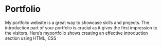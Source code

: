 # Portfolio
My portfolio website is a great way to showcase skills and projects. The introduction part of your portfolio is crucial as it gives the first impression to the visitors. Here’s myportfolio shows  creating an effective introduction section using HTML, CSS
